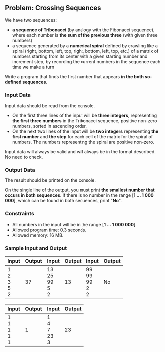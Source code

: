 ## Problem: Crossing Sequences

We have two sequences:
   * **a sequence of Tribonacci** (by analogy with the Fibonacci sequence), where each number is **the sum of the previous three** (with given three numbers)
   * a sequence generated by a **numerical spiral** defined by crawling like a spiral (right, bottom, left, top, right, bottom, left, top, etc.) of a matrix of numbers starting from its center with a given starting number and increment step, by recording the current numbers in the sequence each time we make a turn

Write a program that finds the first number that appears **in the both so-defined sequences**.

### Input Data

Input data should be read from the console.
   * On the first three lines of the input will be **three integers**, representing **the first three numbers** in the Tribonacci sequence, positive non-zero numbers, sorted in ascending order.
   * On the next two lines of the input will be **two integers** representing **the first number** and **the step** for each cell of the matrix for the spiral of numbers. The numbers representing the spiral are positive non-zero.

Input data will always be valid and will always be in the format described. No need to check.

### Output Data

The result should be printed on the console.

On the single line of the output, you must print **the smallest number that occurs in both sequences**. If there is no number in the range [**1 … 1 000 000**], which can be found in both sequences, print "**No**".

### Constraints

* All numbers in the input will be in the range [**1 … 1 000 000**].
* Allowed program time: 0.3 seconds.
* Allowed memory: 16 MB.

### Sample Input and Output

| Input | Output  | Input | Output | Input | Output |
| ------ | -------- | ------ | ------------ | ------ | -------- |
|1<br>2<br>3<br>5<br>2<br>|37|13<br>25<br>99<br>5<br>2|13|99<br>99<br>99<br>2<br>2|No|


| Input | Output  | Input | Output      |
| ------ | ------- | ------ | ------------ |
|1<br>1<br>1<br>1<br>1|1|1<br>4<br>7<br>23<br>3|23|
